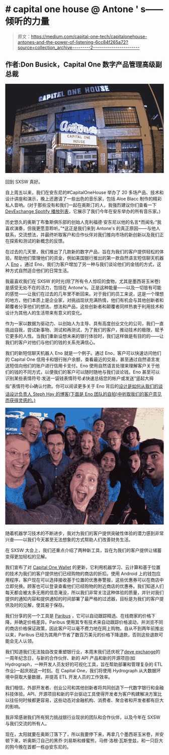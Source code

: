 # # capital one house @ Antone ' s——倾听的力量

> 原文：<https://medium.com/capital-one-tech/capitalonehouse-antones-and-the-power-of-listening-6cc84f265a72?source=collection_archive---------2----------------------->

## 作者:Don Busick，Capital One 数字产品管理高级副总裁

![](img/0a46d147dccd889d36319f388fd5311b.png)

回到 SXSW 真好。

自上周五以来，我们在安东尼的#CapitalOneHouse 举办了 20 多场产品、技术和设计讲座和演示，晚上还邀请了一些出色的音乐家，包括 Aloe Blacc 制作的精彩私人音响。(对于那些没有和我们一起在奥斯汀的人，我强烈建议你们查看一下 [DevExchange Spotify 播放列表](https://open.spotify.com/user/devexchange/playlist/4DbJv0RyCvWm83N0MYNf26)，它展示了我们今年在安东举办的所有音乐家。)

历史悠久的奥斯丁布鲁斯俱乐部的创始人克利福德·安东尼以他的名言*而闻名:“我喜欢演奏，但我更愿意聆听。”*这正是我们来到 Antone's 的真正原因——与他人联系，交流想法，并最终听取客户和合作伙伴对我们推向市场的新创新以及我们正在探索和测试的新概念的反馈。

在过去的几天里，我们推出了几款新的数字产品，旨在为我们的客户提供轻松的体验，帮助他们管理他们的资金，例如美国银行推出的第一款自然语言短信聊天机器人 [Eno](http://www.CapitalOne.com/Eno) 。通过 Eno，我们为客户增加了另一种与我们谈论他们的金钱的方式，这种方式自然适合他们的日常生活。

我最喜欢我们在 SXSW 的时光(除了所有令人惊叹的食物，尤其是墨西哥玉米卷)是感受无处不在的活力，包括在 Antone's。正是这种能量——以及一切皆有可能的感觉——让我们在过去的几年里不断回来。对于我们的员工来说，这是一个理想的地方，他们本质上是企业家，对挑战现状充满热情，他们有机会与其他创新者和颠覆者分享他们的想法、想法和产品，这些创新者和颠覆者同样热衷于利用技术和设计为其他人的生活带来有意义的变化。

作为一家以数据为驱动力、以创始人为主导、具有高度创业文化的公司，我们一直挑战自我，尝试新事物、测试和再测试，为了我们的客户，推动技术的极限，赋予它更多的人性。当我们重新设想未来的银行体验时，我们这样做是有目的的——让我们的客户对他们与他们的钱的关系充满信心。

我们的新短信聊天机器人 Eno 就是一个例子。通过 Eno，客户可以快速访问他们的 Capital One 信用卡和银行账户余额，查看最近的交易，甚至通过自然语言发送短信向他们的账户进行信用卡支付。Eno 使用自然语言处理来理解客户关于他们的钱的不同方式，以便我们的客户可以随时随地与我们谈论钱。Eno 甚至可以识别某些表情符号:发送一袋钱表情符号💰快速总结您的帐户或发送“竖起大拇指”表情符号👍确认付款。你可以阅读更多关于 Eno 背后的[设计是如何从我们的谈话设计负责人 Steph Hay 的博客(下面是 Eno 团队的自拍)中听取我们的客户意见而获得灵感的。)](/capitalonedesign/designing-eno-848add41abf8#.ls1wru90d)

![](img/76987f4cf3bbf7f07744203e62db1732.png)

随着机器学习技术的不断进步，我对为我们的客户提供突破性体验的潜力感到非常兴奋——以我们今天甚至无法想象的方式帮助人们改善财务生活。

在 SXSW 大会上，我们还重点介绍了两种新工具，旨在为我们的客户提供让储蓄变得更加轻松的见解。

我们宣布了对 [Capital One Wallet](https://www.capitalone.com/applications/mobile/wallet/) 的更新，它利用机器学习、云计算和基于位置的技术为我们的客户提供他们已经购物的商店的折扣。使用 Android 上的钱包应用程序，客户现在可以选择接收基于位置的优惠券警报，这些优惠券可以在商店中立即兑换。顾客也可以登录查看他们已经购物的附近商店的优惠券。我们知道人们每天都会被太多无用的信息淹没，所以我们非常关注这种体验的质量，并针对我们提供的通知内容和提供通知的时间部署了最严格的过滤器，目标是为我们的客户提供及时的见解，使其易于保存。

我们分享的另一个工具是 [Paribus](https://paribus.co/) ，它可以自动跟踪精选、在线商家的价格下降，并确定价格差异。Paribus 使用其专有技术来自动跟踪价格波动，并浏览不同的商店价格保证政策，因此客户可以毫不费力地在网上购物。自从不到两年前推出以来，Paribus 已经为其用户节省了数百万美元的价格下降退款，否则这些退款可能会无人认领。

我们知道我们无法独自改变重塑银行业，本周末我们还庆祝了[deve exchange](https://developer.capitalone.com/)的一周年纪念日，与新的合作伙伴、新的 API 产品和新的开源项目(如 Hydrograph，一种开发人员友好的可视化工具，旨在帮助部署和管理复杂的 ETL 作业)一起庆祝这一时刻。在 Capital One，我们将使用 Hydrograph 从大数据环境中获取大量数据，并提高 ETL 开发人员的工作效率。

我们相信，外部开发者、创业公司和其他创新者将共同创造下一代数字银行和金融科技体验。API、开源项目和新的平台驱动工具使得开发者为客户构建解决方案比以往任何时候都更容易，这些动态对金融机构、消费者、聚合者和开发者都有巨大的影响。

我非常感谢我们所有努力挑战银行业现状的团队和合作伙伴，以及今年在 SXSW 与我们交流的所有人。

现在，太阳就要在奥斯汀落下了，所以我要停下来，再拿几个墨西哥玉米卷，并安顿下来，听奥斯汀自己的黑乔·刘易斯和蜂蜜熊，马修·洛根·瓦斯奎兹，和一只巨大的狗今晚在首都一栋@安东尼的。